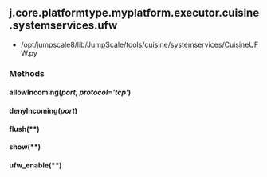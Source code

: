 <!-- toc -->
## j.core.platformtype.myplatform.executor.cuisine.systemservices.ufw

- /opt/jumpscale8/lib/JumpScale/tools/cuisine/systemservices/CuisineUFW.py

### Methods

#### allowIncoming(*port, protocol='tcp'*) 

#### denyIncoming(*port*) 

#### flush(**) 

#### show(**) 

#### ufw_enable(**) 

